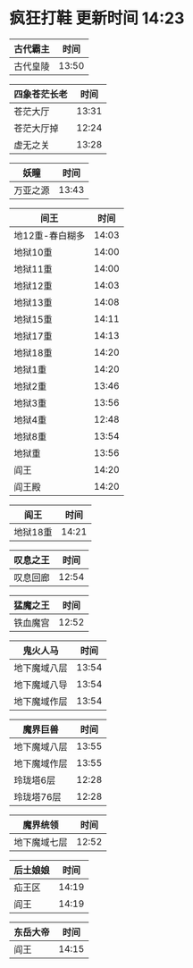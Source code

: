 # 疯狂打鞋 更新时间 14:23

| 古代霸主   | 时间    |
|--------|-------|
| 古代皇陵 | 13:50 |

| 四象苍茫长老   | 时间    |
|--------|-------|
| 苍茫大厅 | 13:31 |
| 苍茫大厅掉 | 12:24 |
| 虚无之关 | 13:28 |

| 妖瞳   | 时间    |
|--------|-------|
| 万亚之源 | 13:43 |

| 间王   | 时间    |
|--------|-------|
| 地12重-春白糊多 | 14:03 |
| 地狱10重 | 14:00 |
| 地狱11重 | 14:00 |
| 地狱12重 | 14:03 |
| 地狱13重 | 14:08 |
| 地狱15重 | 14:11 |
| 地狱17重 | 14:13 |
| 地狱18重 | 14:20 |
| 地狱1重 | 14:20 |
| 地狱2重 | 13:46 |
| 地狱3重 | 13:56 |
| 地狱4重 | 12:48 |
| 地狱8重 | 13:54 |
| 地狱重 | 13:56 |
| 阎王 | 14:20 |
| 阎王殿 | 14:20 |

| 阎王   | 时间    |
|--------|-------|
| 地狱18重 | 14:21 |

| 叹息之王   | 时间    |
|--------|-------|
| 叹息回廊 | 12:54 |

| 猛魔之王   | 时间    |
|--------|-------|
| 铁血魔宫 | 12:52 |

| 鬼火人马   | 时间    |
|--------|-------|
| 地下魔域八层 | 13:54 |
| 地下魔域八导 | 13:54 |
| 地下魔域作层 | 13:54 |

| 魔界巨兽   | 时间    |
|--------|-------|
| 地下魔域八层 | 13:55 |
| 地下魔域作层 | 13:55 |
| 玲珑塔6层 | 12:28 |
| 玲珑塔76层 | 12:28 |

| 魔界统领   | 时间    |
|--------|-------|
| 地下魔域七层 | 12:52 |

| 后土娘娘   | 时间    |
|--------|-------|
| 疝王区 | 14:19 |
| 阎王 | 14:19 |

| 东岳大帝   | 时间    |
|--------|-------|
| 阎王 | 14:15 |